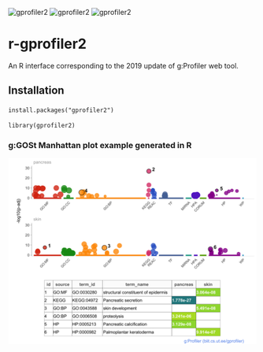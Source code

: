 ![gprofiler2](http://www.r-pkg.org/badges/version/gprofiler2)
![gprofiler2](http://cranlogs.r-pkg.org/badges/grand-total/gprofiler2)
![gprofiler2](http://cranlogs.r-pkg.org/badges/last-day/gprofiler2?color=ff69b4)


# r-gprofiler2

An R interface corresponding to the 2019 update of g:Profiler web tool.

## Installation

`install.packages("gprofiler2")`

`library(gprofiler2)`

### g:GOSt Manhattan plot example generated in R

<img src="skinpancreas.png" alt="manhattan" width="800"/>